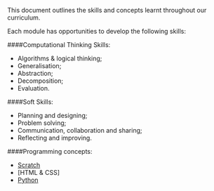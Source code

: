 This document outlines the skills and concepts learnt throughout our curriculum.

Each module has opportunities to develop the following skills:

####Computational Thinking Skills:
+ Algorithms & logical thinking;     
+ Generalisation;
+ Abstraction;
+ Decomposition;
+ Evaluation.

####Soft Skills:
+ Planning and designing;
+ Problem solving;
+ Communication, collaboration and sharing;
+ Reflecting and improving.

####Programming concepts:
+ [Scratch](scratch-mapping.md)
+ [HTML & CSS]
+ [Python](python-mapping.md)

